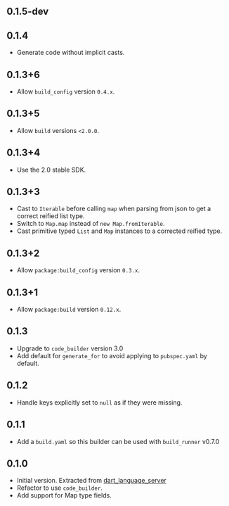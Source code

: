 ## 0.1.5-dev

## 0.1.4

- Generate code without implicit casts.

## 0.1.3+6

- Allow `build_config` version `0.4.x`.

## 0.1.3+5

- Allow `build` versions `<2.0.0`.

## 0.1.3+4

- Use the 2.0 stable SDK.

## 0.1.3+3

- Cast to `Iterable` before calling `map` when parsing from json to get a
  correct reified list type.
- Switch to `Map.map` instead of `new Map.fromIterable`.
- Cast primitive typed `List` and `Map` instances to a corrected reified type.

## 0.1.3+2

- Allow `package:build_config` version `0.3.x`.

## 0.1.3+1

- Allow `package:build` version `0.12.x`.

## 0.1.3

- Upgrade to `code_builder` version 3.0
- Add default for `generate_for` to avoid applying to `pubspec.yaml` by default.

## 0.1.2

- Handle keys explicitly set to `null` as if they were missing.

## 0.1.1

- Add a `build.yaml` so this builder can be used with `build_runner` v0.7.0

## 0.1.0

- Initial version. Extracted from
  [dart_language_server](https://github.com/natebosch/dart_language_server)
- Refactor to use `code_builder`.
- Add support for Map type fields.
